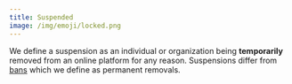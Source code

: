 ```yaml
---
title: Suspended
image: /img/emoji/locked.png
---
```


We define a suspension as an individual or organization being **temporarily**
removed from an online platform for any reason. Suspensions differ from
[bans](/t/banned/) which we define as permanent removals.
